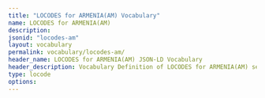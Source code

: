 ```yaml
---
title: "LOCODES for ARMENIA(AM) Vocabulary"
name: LOCODES for ARMENIA(AM) 
description: 
jsonid: "locodes-am"
layout: vocabulary
permalink: vocabulary/locodes-am/
header_name: LOCODES for ARMENIA(AM) JSON-LD Vocabulary
header_description: Vocabulary Definition of LOCODES for ARMENIA(AM) semantics in HTML format. JSON-LD format is available at [locodes-am.jsonld](https://edi3.org/vocabulary/locodes-am.jsonld)
type: locode
options:
---
```

